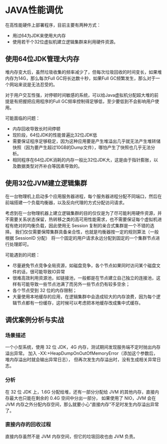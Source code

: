 # JAVA性能调优

在高性能硬件上部署程序，目前主要有两种方式：

+ 用过64为JDK来使用大内存
+ 使用若干个32位虚拟机建立逻辑集群来利用硬件资源。

## 使用64位JDK管理大内存

堆内存变大后，虽然垃圾收集的频率减少了，但每次垃圾回收的时间变长，如果堆内存为14G，那么每次Full GC将长达数十秒，如果Full GC频繁发生，那么对于一个网站来说是无法忍受的。

对于用户交互性强，对停顿时间敏感的系统，可以给Java虚拟机分配超大堆的前提是有把握把应用程序的Full GC频率控制得足够低，至少要低到不会影响用户使用。

可能面临的问题：

+ 内存回收导致长时间停顿
+ 现阶段，64位JDK的性能普遍比32位JDK低
+ 需要保证程序足够稳定，因为这种应用要是产生堆溢出几乎就无法产生堆转储快照（因为要产生超过10GB的Dump文件），哪怕产生了快照也几乎无法分析。
+ 相同程序在64位JDK消耗的内存一般比32位JDK大，这是由于指针膨胀，以及数据类型对齐补白等因素导致的。

## 使用32位JVM建立逻辑集群

在一台物理机上启动多个应用服务器进程，每个服务器进程分配不同端口，然后在前端搭建一个负载均衡器，以及反向代理的方式分配访问请求。

考虑到在一台物理机器上建立逻辑集群的目的仅仅是为了尽可能利用硬件资源，并不需要关系状态保留，热转移之类的高可用性能需求，也不需要保证每个虚拟机进程有绝对的均衡负载，因此使用无 Session 复制的亲合式集群是一个不错的选择。  我们仅仅需要保障集群具备亲合性，也就是均衡器按一定的规则算法（一般根据 SessionID 分配）  将一个固定的用户请求永远分配到固定的一个集群节点进行处理即可。 

可能遇到的问题：

+ 尽量避免节点竞争全局资源，如磁盘竞争，各个节点如果同时访问某个磁盘文件的话，很可能导致IO异常
+ 很难高效利用资源池，如链接池，一般都是在节点建立自己独立的连接池，这样有可能导致一些节点池满了而另外一些节点仍有较多空余； 
+ 各个节点受到 32 位的内存限制； 
+ 大量使用本地缓存的应用，在逻辑集群中会造成较大的内存浪费，因为每个逻辑节点都有一份缓存，这时候可以考虑把本地缓存改成集中式缓存。 

## 调优案例分析与实战

### 场景描述

一个小型系统，使用 32 位 JDK，4G 内存，测试期间发现服务端不定时抛出内存溢出异常。 加入  -XX:+HeapDumpOnOutOfMemoryError（添加这个参数后，堆内存溢出时就会输出异常日志），  但再次发生内存溢出时，没有生成相关异常日志。 

### 分析

在 32 位 JDK 上，1.6G 分配给堆，还有一部分分配给 JVM 的其他内存，直接内存最大也只能在剩余的 0.4G 空间中分出一部分， 如果使用了 NIO，JVM 会在 JVM 内存之外分配内存空间，那么就要小心“直接内存”不足时发生内存溢出异常了。 

### 直接内存的回收过程

直接内存虽然不是 JVM 内存空间，但它的垃圾回收也由 JVM 负责。 